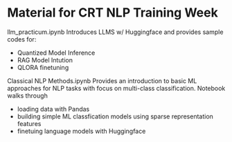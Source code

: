 # Material for CRT NLP Training Week

llm_practicum.ipynb
Introduces LLMS w/ Huggingface and provides sample codes for:
- Quantized Model Inference
- RAG Model Intution
- QLORA finetuning


Classical NLP Methods.ipynb
Provides an introduction to basic ML approaches for NLP tasks with focus on multi-class classification. Notebook walks through
- loading data with Pandas
- building simple ML classfication models using sparse representation features
- finetuing language models with Huggingface
